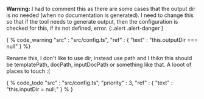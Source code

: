**Warning:**
I had to comment this as there are some cases that the output dir is no needed (when no documentation is generated).
I need to change this so that if the tool needs to generate output, then the configuration is checked for this, if its
not defined, error.
{:.alert .alert-danger }

{ % code_warning
    "src" : "src/config.ts",
    "ref" : {
        "text" : "this.outputDir === null"
    }
%}

Rename this, I don't like to use dir, instead use path and I thikn this should be templatePath, docPath, inputDocPath or something like that.
A looot of places to touch :(

{ % code_todo
    "src" : "src/config.ts",
    "priority" : 3,
    "ref" : {
        "text" : "this.inputDir = null;"
    }
% }
